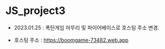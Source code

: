 # JS_project3
+ 2023.01.25 : 폭탄게임 마무리 및 파이어베이스로 호스팅 주소 변경.

+ 호스팅 주소 : https://boomgame-73482.web.app
